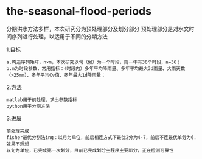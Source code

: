 # the-seasonal-flood-periods
分期洪水方法多样，本次研究分为预处理部分及划分部分
预处理部分是对水文时间序列进行处理，以适用于不同的分期方法

  1.目标
  
    a.构造序列矩阵，n×m，本次研究以旬（候）为一个时段，则一年有36个时段，n=36；
    b.m为时段参数，常用指标：（时段内）多年平均降雨量、多年平均最大3d雨量、大雨天数（>25mm）、多年平均Cv值、多年最大1d降雨量；
    
    
    
  2.方法
  
    matlab用于前处理，求出参数指标
    python用于分期方法
    
  3.进展
  
    前处理完成
    fisher最优分割法ing：以月为单位，前后相连方式下最优2分为4-7，前后不连最优单分为6.效果不理想
    以旬为单位，已完成第一次划分，目前已完成划分主程序主要部分，正在检测可靠性
